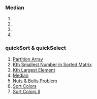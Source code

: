 
### Median
1. 
2. 
3. []()
4. []()

### quickSort & quickSelect

1. [Partition Array](http://www.lintcode.com/en/problem/partition-array/)
2. [Kth Smallest Number in Sorted Matrix](http://www.lintcode.com/en/problem/kth-smallest-number-in-sorted-matrix/)
3. [Kth Largest Element](http://www.lintcode.com/en/problem/kth-largest-element/)
4. [Median](http://www.lintcode.com/en/problem/median/)
5. [Nuts & Bolts Problem](http://www.lintcode.com/en/problem/nuts-bolts-problem/)
6. [Sort Colors](http://www.lintcode.com/en/problem/sort-colors/)
7. [Sort Colors II](http://www.lintcode.com/en/problem/sort-colors-ii/)
